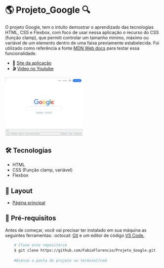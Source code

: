 # :earth_americas: Projeto_Google :mag: 

<p>O projeto Google, tem o intuito demostrar o aprendizado das tecnologias HTML, CSS e Flexbox, com foco de usar nessa aplicação o recurso do CSS (função clamp), que permiti controlar um tamanho mínimo, máximo ou variável de um elemento dentro de uma faixa previamente estabelecida. Foi utilizado como referência a fonte <a href="https://developer.mozilla.org/en-US/docs/Web/CSS/clamp"> MDN Web docs</a> para testar essa funcionalidade.</p>

* :rocket: [Site da aplicação](https://fabioflorencio.github.io/Projeto_Google/)
* :clapper: [Video no Youtube]()

<a href="https://fabioflorencio.github.io/Projeto_Google/"><img alt="Google capa" src="./Layout/google_capa.png" width="50%"></a>


## :hammer_and_wrench:  Tecnologias

- HTML
- CSS (Função clamp, variável)
- Flexbox

## :art:  Layout

- <a href="./Layout/google_definicao_layout.png">Página principal</a>

## :mag_right:  Pré-requisitos

<p>Antes de começar, você vai precisar ter instalado em sua máquina as seguintes ferramentas: :octocat: <a href="https://git-scm.com/downloads">Git</a> e um editor de código <a href="https://code.visualstudio.com/download">VS Code.</a></p>


```bash
    # Clone este repositório
    $ git clone https://github.com/FabioFlorencio/Projeto_Google.git

    #Acesse a pasta do projeto no terminal/cmd    

```
